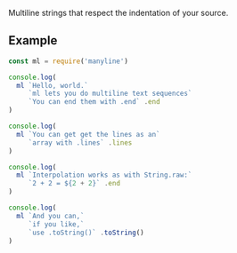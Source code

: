 Multiline strings that respect the indentation
of your source.

## Example  
```js
const ml = require('manyline')

console.log(
  ml `Hello, world.`
     `ml lets you do multiline text sequences`
     `You can end them with .end` .end
)

console.log(
  ml `You can get get the lines as an`
     `array with .lines` .lines
)

console.log(
  ml `Interpolation works as with String.raw:`
     `2 + 2 = ${2 + 2}` .end
)

console.log(
  ml `And you can,`
     `if you like,`
     `use .toString()` .toString()
)
```
